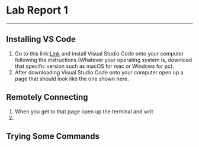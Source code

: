 # Lab Report 1
---
## Installing VS Code
1. Go to this link:[Link]( https://code.visualstudio.com/) and install Visual Studio Code onto your computer following the instructions.(Whatever your operating system is, download that specific version such as macOS for mac or Windows for pc).
2. After downloading Visual Studio Code onto your computer open up a page that should look like the one shown here. 
## Remotely Connecting
1. When you get to that page open up the terminal and writ 
2.
## Trying Some Commands

